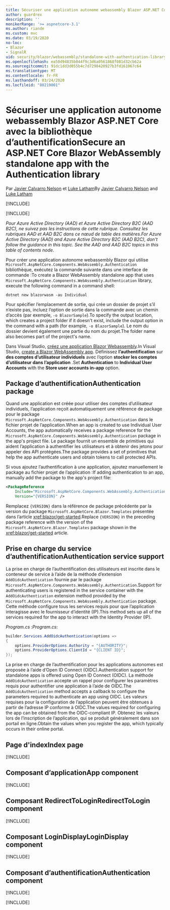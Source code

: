 ```yaml
---
title: Sécuriser une application autonome webassembly Blazor ASP.NET Core avec la bibliothèque d’authentification
author: guardrex
description: ''
monikerRange: '>= aspnetcore-3.1'
ms.author: riande
ms.custom: mvc
ms.date: 03/19/2020
no-loc:
- Blazor
- SignalR
uid: security/blazor/webassembly/standalone-with-authentication-library
ms.openlocfilehash: ea50d94835b044f9c3d6a0561868f081d32cb62a
ms.sourcegitcommit: 91dc1dd3d055b4c7d7298420927b3fd161067c64
ms.translationtype: MT
ms.contentlocale: fr-FR
ms.lasthandoff: 03/24/2020
ms.locfileid: "80219001"
---
```

# <a name="secure-an-aspnet-core-opno-locblazor-webassembly-standalone-app-with-the-authentication-library"></a><span data-ttu-id="11813-102">Sécuriser une application autonome webassembly Blazor ASP.NET Core avec la bibliothèque d’authentification</span><span class="sxs-lookup"><span data-stu-id="11813-102">Secure an ASP.NET Core Blazor WebAssembly standalone app with the Authentication library</span></span>

<span data-ttu-id="11813-103">Par [Javier Calvarro Nelson](https://github.com/javiercn) et [Luke Latham](https://github.com/guardrex)</span><span class="sxs-lookup"><span data-stu-id="11813-103">By [Javier Calvarro Nelson](https://github.com/javiercn) and [Luke Latham](https://github.com/guardrex)</span></span>

[!INCLUDE[](~/includes/blazorwasm-preview-notice.md)]

[!INCLUDE[](~/includes/blazorwasm-3.2-template-article-notice.md)]

<span data-ttu-id="11813-104">*Pour Azure Active Directory (AAD) et Azure Active Directory B2C (AAD B2C), ne suivez pas les instructions de cette rubrique. Consultez les rubriques AAD et AAD B2C dans ce nœud de table des matières.*</span><span class="sxs-lookup"><span data-stu-id="11813-104">*For Azure Active Directory (AAD) and Azure Active Directory B2C (AAD B2C), don't follow the guidance in this topic. See the AAD and AAD B2C topics in this table of contents node.*</span></span>

<span data-ttu-id="11813-105">Pour créer une application autonome webassembly Blazor qui utilise `Microsoft.AspNetCore.Components.WebAssembly.Authentication` bibliothèque, exécutez la commande suivante dans une interface de commande :</span><span class="sxs-lookup"><span data-stu-id="11813-105">To create a Blazor WebAssembly standalone app that uses `Microsoft.AspNetCore.Components.WebAssembly.Authentication` library, execute the following command in a command shell:</span></span>

```dotnetcli
dotnet new blazorwasm -au Individual
```

<span data-ttu-id="11813-106">Pour spécifier l’emplacement de sortie, qui crée un dossier de projet s’il n’existe pas, incluez l’option de sortie dans la commande avec un chemin d’accès (par exemple, `-o BlazorSample`).</span><span class="sxs-lookup"><span data-stu-id="11813-106">To specify the output location, which creates a project folder if it doesn't exist, include the output option in the command with a path (for example, `-o BlazorSample`).</span></span> <span data-ttu-id="11813-107">Le nom du dossier devient également une partie du nom du projet.</span><span class="sxs-lookup"><span data-stu-id="11813-107">The folder name also becomes part of the project's name.</span></span>

<span data-ttu-id="11813-108">Dans Visual Studio, [créez une application Blazor Webassembly](xref:blazor/get-started).</span><span class="sxs-lookup"><span data-stu-id="11813-108">In Visual Studio, [create a Blazor WebAssembly app](xref:blazor/get-started).</span></span> <span data-ttu-id="11813-109">Définissez **l’authentification** sur **des comptes d’utilisateur individuels** avec l’option **stocker les comptes d’utilisateur dans l’application** .</span><span class="sxs-lookup"><span data-stu-id="11813-109">Set **Authentication** to **Individual User Accounts** with the **Store user accounts in-app** option.</span></span>

## <a name="authentication-package"></a><span data-ttu-id="11813-110">Package d’authentification</span><span class="sxs-lookup"><span data-stu-id="11813-110">Authentication package</span></span>

<span data-ttu-id="11813-111">Quand une application est créée pour utiliser des comptes d’utilisateur individuels, l’application reçoit automatiquement une référence de package pour le package `Microsoft.AspNetCore.Components.WebAssembly.Authentication` dans le fichier projet de l’application.</span><span class="sxs-lookup"><span data-stu-id="11813-111">When an app is created to use Individual User Accounts, the app automatically receives a package reference for the `Microsoft.AspNetCore.Components.WebAssembly.Authentication` package in the app's project file.</span></span> <span data-ttu-id="11813-112">Le package fournit un ensemble de primitives qui aident l’application à authentifier les utilisateurs et à obtenir des jetons pour appeler des API protégées.</span><span class="sxs-lookup"><span data-stu-id="11813-112">The package provides a set of primitives that help the app authenticate users and obtain tokens to call protected APIs.</span></span>

<span data-ttu-id="11813-113">Si vous ajoutez l’authentification à une application, ajoutez manuellement le package au fichier projet de l’application :</span><span class="sxs-lookup"><span data-stu-id="11813-113">If adding authentication to an app, manually add the package to the app's project file:</span></span>

```xml
<PackageReference 
    Include="Microsoft.AspNetCore.Components.WebAssembly.Authentication" 
    Version="{VERSION}" />
```

<span data-ttu-id="11813-114">Remplacez `{VERSION}` dans la référence de package précédente par la version du package `Microsoft.AspNetCore.Blazor.Templates` présentée dans l’article <xref:blazor/get-started>.</span><span class="sxs-lookup"><span data-stu-id="11813-114">Replace `{VERSION}` in the preceding package reference with the version of the `Microsoft.AspNetCore.Blazor.Templates` package shown in the <xref:blazor/get-started> article.</span></span>

## <a name="authentication-service-support"></a><span data-ttu-id="11813-115">Prise en charge du service d’authentification</span><span class="sxs-lookup"><span data-stu-id="11813-115">Authentication service support</span></span>

<span data-ttu-id="11813-116">La prise en charge de l’authentification des utilisateurs est inscrite dans le conteneur de service à l’aide de la méthode d’extension `AddOidcAuthentication` fournie par le package `Microsoft.AspNetCore.Components.WebAssembly.Authentication`.</span><span class="sxs-lookup"><span data-stu-id="11813-116">Support for authenticating users is registered in the service container with the `AddOidcAuthentication` extension method provided by the `Microsoft.AspNetCore.Components.WebAssembly.Authentication` package.</span></span> <span data-ttu-id="11813-117">Cette méthode configure tous les services requis pour que l’application interagisse avec le fournisseur d’identité (IP).</span><span class="sxs-lookup"><span data-stu-id="11813-117">This method sets up all of the services required for the app to interact with the Identity Provider (IP).</span></span>

<span data-ttu-id="11813-118">*Program.cs* :</span><span class="sxs-lookup"><span data-stu-id="11813-118">*Program.cs*:</span></span>

```csharp
builder.Services.AddOidcAuthentication(options =>
{
    options.ProviderOptions.Authority = "{AUTHORITY}";
    options.ProviderOptions.ClientId = "{CLIENT ID}";
});
```

<span data-ttu-id="11813-119">La prise en charge de l’authentification pour les applications autonomes est proposée à l’aide d’Open ID Connect (OIDC).</span><span class="sxs-lookup"><span data-stu-id="11813-119">Authentication support for standalone apps is offered using Open ID Connect (OIDC).</span></span> <span data-ttu-id="11813-120">La méthode `AddOidcAuthentication` accepte un rappel pour configurer les paramètres requis pour authentifier une application à l’aide de OIDC.</span><span class="sxs-lookup"><span data-stu-id="11813-120">The `AddOidcAuthentication` method accepts a callback to configure the parameters required to authenticate an app using OIDC.</span></span> <span data-ttu-id="11813-121">Les valeurs requises pour la configuration de l’application peuvent être obtenues à partir de l’adresse IP conforme à OIDC.</span><span class="sxs-lookup"><span data-stu-id="11813-121">The values required for configuring the app can be obtained from the OIDC-compliant IP.</span></span> <span data-ttu-id="11813-122">Obtenez les valeurs lors de l’inscription de l’application, qui se produit généralement dans son portail en ligne.</span><span class="sxs-lookup"><span data-stu-id="11813-122">Obtain the values when you register the app, which typically occurs in their online portal.</span></span>

## <a name="index-page"></a><span data-ttu-id="11813-123">Page d'index</span><span class="sxs-lookup"><span data-stu-id="11813-123">Index page</span></span>

[!INCLUDE[](~/includes/blazor-security/index-page-authentication.md)]

## <a name="app-component"></a><span data-ttu-id="11813-124">Composant d’application</span><span class="sxs-lookup"><span data-stu-id="11813-124">App component</span></span>

[!INCLUDE[](~/includes/blazor-security/app-component.md)]

## <a name="redirecttologin-component"></a><span data-ttu-id="11813-125">Composant RedirectToLogin</span><span class="sxs-lookup"><span data-stu-id="11813-125">RedirectToLogin component</span></span>

[!INCLUDE[](~/includes/blazor-security/redirecttologin-component.md)]

## <a name="logindisplay-component"></a><span data-ttu-id="11813-126">Composant LoginDisplay</span><span class="sxs-lookup"><span data-stu-id="11813-126">LoginDisplay component</span></span>

[!INCLUDE[](~/includes/blazor-security/logindisplay-component.md)]

## <a name="authentication-component"></a><span data-ttu-id="11813-127">Composant d’authentification</span><span class="sxs-lookup"><span data-stu-id="11813-127">Authentication component</span></span>

[!INCLUDE[](~/includes/blazor-security/authentication-component.md)]

[!INCLUDE[](~/includes/blazor-security/troubleshoot.md)]
